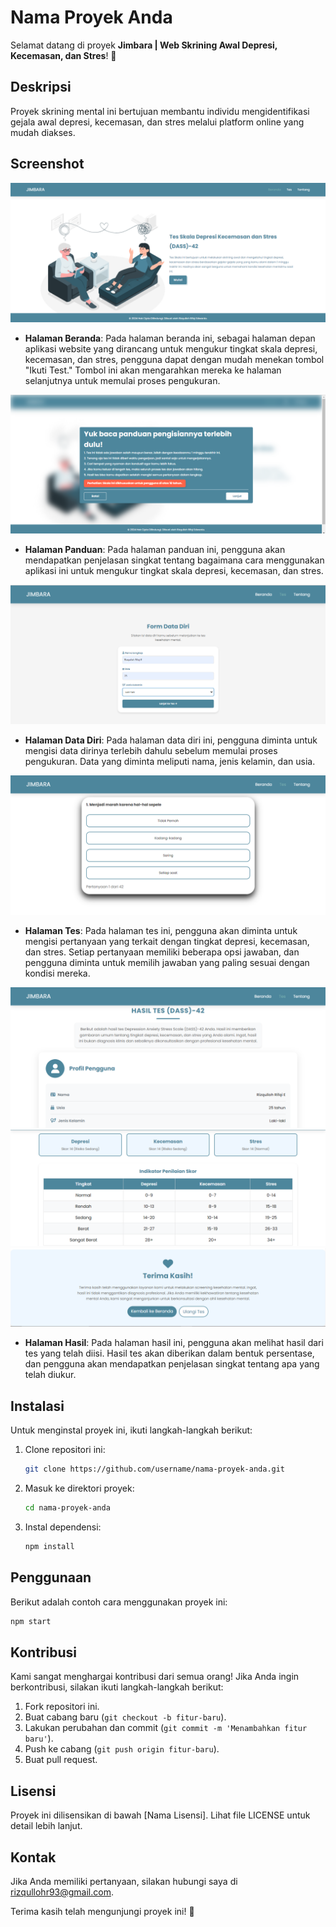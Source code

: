 # Nama Proyek Anda

Selamat datang di proyek **Jimbara | Web Skrining Awal Depresi, Kecemasan, dan Stres**! 🎉

## Deskripsi

Proyek skrining mental ini bertujuan membantu individu mengidentifikasi gejala awal depresi, kecemasan, dan stres melalui platform online yang mudah diakses. 

## Screenshot

![Screenshot Web Halaman Beranda](/screenshot/1.png)
- **Halaman Beranda**: Pada halaman beranda ini, sebagai halaman depan aplikasi website yang dirancang untuk mengukur tingkat skala depresi, kecemasan, dan stres, pengguna dapat dengan mudah menekan tombol "Ikuti Test." Tombol ini akan mengarahkan mereka ke halaman selanjutnya untuk memulai proses pengukuran.
  
![Screenshot Web Halaman Panduan](/screenshot/2.png)
- **Halaman Panduan**: Pada halaman panduan ini, pengguna akan mendapatkan penjelasan singkat tentang bagaimana cara menggunakan aplikasi ini untuk mengukur tingkat skala depresi, kecemasan, dan stres.
  
![Screenshot Web Halaman Data Diri](/screenshot/3.png)
- **Halaman Data Diri**: Pada halaman data diri ini, pengguna diminta untuk mengisi data dirinya terlebih dahulu sebelum memulai proses pengukuran. Data yang diminta meliputi nama, jenis kelamin, dan usia.

![Screenshot Web Halaman Tes](/screenshot/4.png)
- **Halaman Tes**: Pada halaman tes ini, pengguna akan diminta untuk mengisi pertanyaan yang terkait dengan tingkat depresi, kecemasan, dan stres. Setiap pertanyaan memiliki beberapa opsi jawaban, dan pengguna diminta untuk memilih jawaban yang paling sesuai dengan kondisi mereka.

![Screenshot Web Halaman Hasil](/screenshot/5.png)
![Screenshot Web Halaman Hasil](/screenshot/6.png)
![Screenshot Web Halaman Hasil](/screenshot/7.png)
- **Halaman Hasil**: Pada halaman hasil ini, pengguna akan melihat hasil dari tes yang telah diisi. Hasil tes akan diberikan dalam bentuk persentase, dan pengguna akan mendapatkan penjelasan singkat tentang apa yang telah diukur.
  
## Instalasi

Untuk menginstal proyek ini, ikuti langkah-langkah berikut:

1. Clone repositori ini:
   ```bash
   git clone https://github.com/username/nama-proyek-anda.git
   ```
2. Masuk ke direktori proyek:
   ```bash
   cd nama-proyek-anda
   ```
3. Instal dependensi:
   ```bash
   npm install
   ```

## Penggunaan

Berikut adalah contoh cara menggunakan proyek ini:

```bash
npm start
```

## Kontribusi

Kami sangat menghargai kontribusi dari semua orang! Jika Anda ingin berkontribusi, silakan ikuti langkah-langkah berikut:

1. Fork repositori ini.
2. Buat cabang baru (`git checkout -b fitur-baru`).
3. Lakukan perubahan dan commit (`git commit -m 'Menambahkan fitur baru'`).
4. Push ke cabang (`git push origin fitur-baru`).
5. Buat pull request.

## Lisensi

Proyek ini dilisensikan di bawah [Nama Lisensi]. Lihat file LICENSE untuk detail lebih lanjut.

## Kontak

Jika Anda memiliki pertanyaan, silakan hubungi saya di rizqullohr93@gmail.com.

Terima kasih telah mengunjungi proyek ini! 🌟
